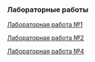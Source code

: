 ### Лабораторные работы

[Лабораторная работа №1](./lab1)

[Лабораторная работа №2](./lab2)

[Лабораторная работа №4](./lab4)